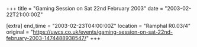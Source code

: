 +++
title = "Gaming Session on Sat 22nd February 2003"
date = "2003-02-22T21:00:00Z"

[extra]
end_time = "2003-02-23T04:00:00Z"
location = "Ramphal R0.03/4"
original = "https://uwcs.co.uk/events/gaming-session-on-sat-22nd-february-2003-1474488938547/"
+++



